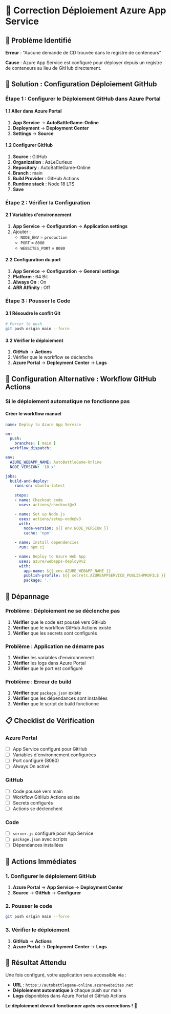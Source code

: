 # 🔧 Correction Déploiement Azure App Service

## 🚨 Problème Identifié

**Erreur** : "Aucune demande de CD trouvée dans le registre de conteneurs"

**Cause** : Azure App Service est configuré pour déployer depuis un registre de conteneurs au lieu de GitHub directement.

## 🎯 Solution : Configuration Déploiement GitHub

### Étape 1 : Configurer le Déploiement GitHub dans Azure Portal

#### 1.1 Aller dans Azure Portal
1. **App Service** → **AutoBattleGame-Online**
2. **Deployment** → **Deployment Center**
3. **Settings** → **Source**

#### 1.2 Configurer GitHub
1. **Source** : GitHub
2. **Organization** : AzLeCurieux
3. **Repository** : AutoBattleGame-Online
4. **Branch** : main
5. **Build Provider** : GitHub Actions
6. **Runtime stack** : Node 18 LTS
7. **Save**

### Étape 2 : Vérifier la Configuration

#### 2.1 Variables d'environnement
1. **App Service** → **Configuration** → **Application settings**
2. Ajouter :
   - `NODE_ENV` = `production`
   - `PORT` = `8080`
   - `WEBSITES_PORT` = `8080`

#### 2.2 Configuration du port
1. **App Service** → **Configuration** → **General settings**
2. **Platform** : 64 Bit
3. **Always On** : On
4. **ARR Affinity** : Off

### Étape 3 : Pousser le Code

#### 3.1 Résoudre le conflit Git
```bash
# Forcer le push
git push origin main --force
```

#### 3.2 Vérifier le déploiement
1. **GitHub** → **Actions**
2. Vérifier que le workflow se déclenche
3. **Azure Portal** → **Deployment Center** → **Logs**

## 🔧 Configuration Alternative : Workflow GitHub Actions

### Si le déploiement automatique ne fonctionne pas

#### Créer le workflow manuel
```yaml
name: Deploy to Azure App Service

on:
  push:
    branches: [ main ]
  workflow_dispatch:

env:
  AZURE_WEBAPP_NAME: AutoBattleGame-Online
  NODE_VERSION: '18.x'

jobs:
  build-and-deploy:
    runs-on: ubuntu-latest
    
    steps:
    - name: Checkout code
      uses: actions/checkout@v3

    - name: Set up Node.js
      uses: actions/setup-node@v3
      with:
        node-version: ${{ env.NODE_VERSION }}
        cache: 'npm'

    - name: Install dependencies
      run: npm ci

    - name: Deploy to Azure Web App
      uses: azure/webapps-deploy@v2
      with:
        app-name: ${{ env.AZURE_WEBAPP_NAME }}
        publish-profile: ${{ secrets.AZUREAPPSERVICE_PUBLISHPROFILE }}
        package: '.'
```

## 🚨 Dépannage

### Problème : Déploiement ne se déclenche pas
1. **Vérifier** que le code est poussé vers GitHub
2. **Vérifier** que le workflow GitHub Actions existe
3. **Vérifier** que les secrets sont configurés

### Problème : Application ne démarre pas
1. **Vérifier** les variables d'environnement
2. **Vérifier** les logs dans Azure Portal
3. **Vérifier** que le port est configuré

### Problème : Erreur de build
1. **Vérifier** que `package.json` existe
2. **Vérifier** que les dépendances sont installées
3. **Vérifier** que le script de build fonctionne

## 📋 Checklist de Vérification

### Azure Portal
- [ ] App Service configuré pour GitHub
- [ ] Variables d'environnement configurées
- [ ] Port configuré (8080)
- [ ] Always On activé

### GitHub
- [ ] Code poussé vers main
- [ ] Workflow GitHub Actions existe
- [ ] Secrets configurés
- [ ] Actions se déclenchent

### Code
- [ ] `server.js` configuré pour App Service
- [ ] `package.json` avec scripts
- [ ] Dépendances installées

## 🎯 Actions Immédiates

### 1. Configurer le déploiement GitHub
1. **Azure Portal** → **App Service** → **Deployment Center**
2. **Source** → **GitHub** → **Configurer**

### 2. Pousser le code
```bash
git push origin main --force
```

### 3. Vérifier le déploiement
1. **GitHub** → **Actions**
2. **Azure Portal** → **Deployment Center** → **Logs**

## 🚀 Résultat Attendu

Une fois configuré, votre application sera accessible via :
- **URL** : `https://autobattlegame-online.azurewebsites.net`
- **Déploiement automatique** à chaque push sur main
- **Logs** disponibles dans Azure Portal et GitHub Actions

**Le déploiement devrait fonctionner après ces corrections !** 🎉
